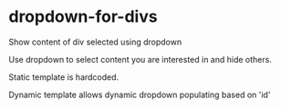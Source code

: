 # dropdown-for-divs

Show content of div selected using dropdown

Use dropdown to select content you are interested in and hide others.

Static template is hardcoded.

Dynamic template allows dynamic dropdown populating based on 'id'
